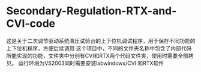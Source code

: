 # Secondary-Regulation-RTX-and-CVI-code
这是关于二次调节驱动系统液压试验台的上下位机调试程序，用于保存不同功能的上下位机程序，方便后续调用
这个项目中，不同的文件夹名称中包含了内部代码所能实现的功能，文件夹中分别有CVI和RTX两个代码文件夹，使用时需要全部拷贝。
运行环境为VS2003同时需要安装labwindows/CVI 和RTX软件

